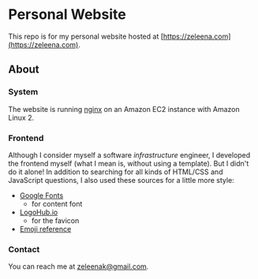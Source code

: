 # Personal Website

This repo is for my personal website hosted at [https://zeleena.com](https://zeleena.com).

## About

### System

The website is running [nginx](https://www.nginx.com/) on an Amazon EC2 instance with Amazon Linux 2.

### Frontend

Although I consider myself a software _infrastructure_ engineer, I developed the frontend myself (what I mean is, without using a template). But I didn't do it alone! In addition to searching for all kinds of HTML/CSS and JavaScript questions, I also used these sources for a little more style:
* [Google Fonts](https://fonts.google.com/)
  * for content font
* [LogoHub.io](https://logohub.io/)
  * for the favicon
* [Emoji reference](https://www.w3schools.com/charsets/ref_emoji.asp)

### Contact

You can reach me at [zeleenak@gmail.com](mailto:zeleenak@gmail.com).
